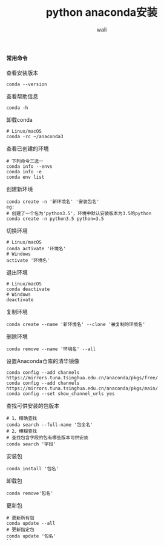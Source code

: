 ﻿---
layout: post
title: python anaconda安装 #标题
tagline: python anaconda安装 
category: python      #分类
author: wali    #作者
tag: python     #标签
ghurl:        #github url
ghurl_zip:   #github zip下载
comments: true

post_nav: false 
group_tag: python 杂记 
---

#### 常用命令

查看安装版本

```
conda --version

```

查看帮助信息


```
conda -h
```

卸载conda

```
# Linux/macOS
conda -rc ~/anaconda3
```

查看已创建的环境

```
# 下列命令三选一
conda info --envs
conda info -e
conda env list
```

创建新环境


```
conda create -n '新环境名' '安装包名'
eg:
# 创建了一个名为'python3.5'，环境中默认安装版本为3.5的python
conda create -n python3.5 python=3.5 
```

切换环境

```
# Linux/macOS
conda activate '环境名'
# Windows
activate '环境名'
```

退出环境

```
# Linux/macOS
conda deactivate
# Windows
deactivate
```

复制环境

```
conda create --name '新环境名' --clone '被复制的环境名'
```

删除环境

```
conda remove --name '环境名' --all
```

设置Anaconda仓库的清华镜像

```
conda config --add channels https://mirrors.tuna.tsinghua.edu.cn/anaconda/pkgs/free/
conda config --add channels https://mirrors.tuna.tsinghua.edu.cn/anaconda/pkgs/main/
conda config --set show_channel_urls yes
```

查找可供安装的包版本

```
# 1、精确查找
conda search --full-name '包全名'
# 2、模糊查找
# 查找包含字段的包有哪些版本可供安装
conda search '字段'
```

安装包

```
conda install '包名'
```

卸载包

```
conda remove'包名'

```

更新包

```
# 更新所有包
conda update --all
# 更新指定包
conda update '包名'
``









